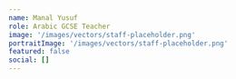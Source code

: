 ```yaml
---
name: Manal Yusuf
role: Arabic GCSE Teacher
image: '/images/vectors/staff-placeholder.png'
portraitImage: '/images/vectors/staff-placeholder.png'
featured: false
social: []
---
```

